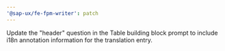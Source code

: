 ```yaml
---
'@sap-ux/fe-fpm-writer': patch
---
```


Update the "header" question in the Table building block prompt to include i18n annotation information for the translation entry.
